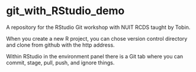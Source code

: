 # git_with_RStudio_demo
A repository for the RStudio Git workshop with NUIT RCDS taught by Tobin. 

When you create a new R project, you can chose version control directory and clone from github with the http address. 

Within RStudio in the environment panel there is a Git tab where you can commit, stage, pull, push, and ignore things.